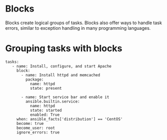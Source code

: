 # Blocks
Blocks create logical groups of tasks. Blocks also offer ways to handle task errors, similar to exception handling in many programming languages.

# Grouping tasks with blocks

```
tasks:
   - name: Install, configure, and start Apache
     block:
       - name: Install httpd and memcached
         package:
           name: httpd
           state: present

       - name: Start service bar and enable it
         ansible.builtin.service:
           name: httpd
           state: started
           enabled: True
     when: ansible_facts['distribution'] == 'CentOS'
     become: true
     become_user: root
     ignore_errors: true
```
